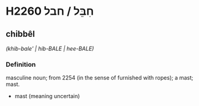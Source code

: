 # H2260 חִבֵּל / חבל

## chibbêl

_(khib-bale' | hib-BALE | hee-BALE)_

### Definition

masculine noun; from 2254 (in the sense of furnished with ropes); a mast; mast.

- mast (meaning uncertain)
